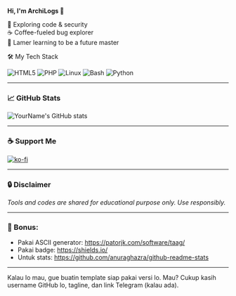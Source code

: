 
**Hi, I'm ArchiLogs 👋**

🔐 Exploring code & security  
☕ Coffee-fueled bug explorer  
🐛 Lamer learning to be a future master  

🛠️ My Tech Stack

![HTML5](https://img.shields.io/badge/-HTML5-E34F26?logo=html5&logoColor=white)
![PHP](https://img.shields.io/badge/-PHP-777BB4?logo=php&logoColor=white)
![Linux](https://img.shields.io/badge/-Linux-FCC624?logo=linux&logoColor=black)
![Bash](https://img.shields.io/badge/-Bash-4EAA25?logo=gnu-bash&logoColor=white)
![Python](https://img.shields.io/badge/-Python-3776AB?logo=python&logoColor=white)

---

### 📈 GitHub Stats

![YourName's GitHub stats](https://github-readme-stats.vercel.app/api?username=YourUsername&show_icons=true&theme=tokyonight)

---

### ☕ Support Me

[![ko-fi](https://ko-fi.com/img/githubbutton_sm.svg)](https://ko-fi.com/YourUsername)

---

### 🔒 Disclaimer  
*Tools and codes are shared for educational purpose only. Use responsibly.*

---

### 🎯 Bonus:
- Pakai ASCII generator: https://patorjk.com/software/taag/
- Pakai badge: https://shields.io/
- Untuk stats: https://github.com/anuraghazra/github-readme-stats

---

Kalau lo mau, gue buatin template siap pakai versi lo. Mau? Cukup kasih username GitHub lo, tagline, dan link Telegram (kalau ada).
